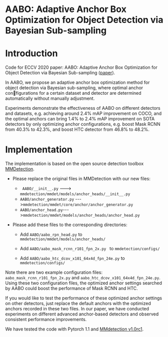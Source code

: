 # AABO: Adaptive Anchor Box Optimization for Object Detection via Bayesian Sub-sampling

# Introduction

Code for ECCV 2020 paper: AABO: Adaptive Anchor Box Optimization for Object Detection via Bayesian Sub-sampling ([paper](https://arxiv.org/abs/2007.09336)).

In AABO, we propose an adaptive anchor box optimization method for object detection via Bayesian sub-sampling, where optimal anchor configurations for a certain dataset and detector are determined automatically without manually adjustment.

Experiments demonstrate the effectiveness of AABO on different detectors and datasets, e.g. achieving around 2.4% mAP improvement on COCO, and the optimal anchors can bring 1.4% to 2.4% mAP improvement on SOTA detectors by only optimizing anchor configurations, e.g. boost Mask RCNN from 40.3% to 42.3%, and boost HTC detector from 46.8% to 48.2%.

# Implementation

The implementation is based on the open source detection toolbox [MMDetection](https://github.com/open-mmlab/mmdetection). 

- Please replace the original files in MMDetection with our new files: 

  - ` AABO/__init__.py` ---> `mmdetection/mmdet/models/anchor_heads/__init__.py`  
  - `AABO/anchor_generator.py` --->`mmdetection/mmdet/core/anchor/anchor_generator.py`
  - `AABO/anchor_head.py`--->`mmdetection/mmdet/models/anchor_heads/anchor_head.py` 

- Please add these files to the corresponding directories:

  - Add `AABO/aabo_rpn_head.py` to `mmdetection/mmdet/models/anchor_heads/`

  - Add `AABO/aabo_mask_rcnn_r101_fpn_2x.py ` to `mmdetection/configs/`

  - Add `AABO/aabo_htc_dcov_x101_64x4d_fpn_24e.py` to `mmdetection/configs/`

    

Note there are two example configuration files: `aabo_mask_rcnn_r101_fpn_2x.py` and `aabo_htc_dcov_x101_64x4d_fpn_24e.py`. Using these two configuration files, the optimized anchor settings searched by AABO could boost the performance of Mask RCNN and HTC. 

If you would like to test the performance of these optimized anchor settings on other detectors,  just replace the default anchors with the optimized anchors recorded in these two files. In our paper, we have conducted experiments on different advanced anchor-based detectors and observed consistent performance improvements.

We have tested the code with Pytorch 1.1 and [MMdetection v1.0rc1](https://github.com/open-mmlab/mmdetection/tree/v1.0rc1).

